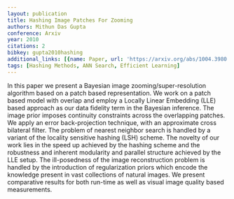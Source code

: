 ```yaml
---
layout: publication
title: Hashing Image Patches For Zooming
authors: Mithun Das Gupta
conference: Arxiv
year: 2010
citations: 2
bibkey: gupta2010hashing
additional_links: [{name: Paper, url: 'https://arxiv.org/abs/1004.3980'}]
tags: [Hashing Methods, ANN Search, Efficient Learning]
---
```

In this paper we present a Bayesian image zooming/super-resolution algorithm
based on a patch based representation. We work on a patch based model with
overlap and employ a Locally Linear Embedding (LLE) based approach as our data
fidelity term in the Bayesian inference. The image prior imposes continuity
constraints across the overlapping patches. We apply an error back-projection
technique, with an approximate cross bilateral filter. The problem of nearest
neighbor search is handled by a variant of the locality sensitive hashing (LSH)
scheme. The novelty of our work lies in the speed up achieved by the hashing
scheme and the robustness and inherent modularity and parallel structure
achieved by the LLE setup. The ill-posedness of the image reconstruction
problem is handled by the introduction of regularization priors which encode
the knowledge present in vast collections of natural images. We present
comparative results for both run-time as well as visual image quality based
measurements.